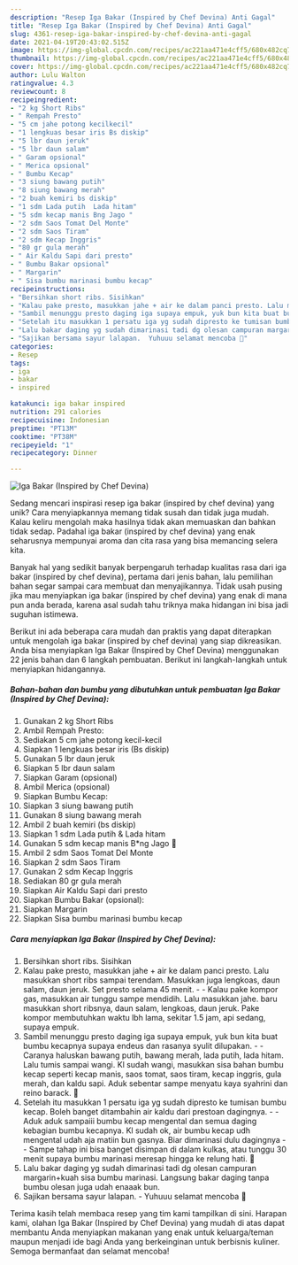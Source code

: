 ```yaml
---
description: "Resep Iga Bakar (Inspired by Chef Devina) Anti Gagal"
title: "Resep Iga Bakar (Inspired by Chef Devina) Anti Gagal"
slug: 4361-resep-iga-bakar-inspired-by-chef-devina-anti-gagal
date: 2021-04-19T20:43:02.515Z
image: https://img-global.cpcdn.com/recipes/ac221aa471e4cff5/680x482cq70/iga-bakar-inspired-by-chef-devina-foto-resep-utama.jpg
thumbnail: https://img-global.cpcdn.com/recipes/ac221aa471e4cff5/680x482cq70/iga-bakar-inspired-by-chef-devina-foto-resep-utama.jpg
cover: https://img-global.cpcdn.com/recipes/ac221aa471e4cff5/680x482cq70/iga-bakar-inspired-by-chef-devina-foto-resep-utama.jpg
author: Lulu Walton
ratingvalue: 4.3
reviewcount: 8
recipeingredient:
- "2 kg Short Ribs"
- " Rempah Presto"
- "5 cm jahe potong kecilkecil"
- "1 lengkuas besar iris Bs diskip"
- "5 lbr daun jeruk"
- "5 lbr daun salam"
- " Garam opsional"
- " Merica opsional"
- " Bumbu Kecap"
- "3 siung bawang putih"
- "8 siung bawang merah"
- "2 buah kemiri bs diskip"
- "1 sdm Lada putih  Lada hitam"
- "5 sdm kecap manis Bng Jago "
- "2 sdm Saos Tomat Del Monte"
- "2 sdm Saos Tiram"
- "2 sdm Kecap Inggris"
- "80 gr gula merah"
- " Air Kaldu Sapi dari presto"
- " Bumbu Bakar opsional"
- " Margarin"
- " Sisa bumbu marinasi bumbu kecap"
recipeinstructions:
- "Bersihkan short ribs. Sisihkan"
- "Kalau pake presto, masukkan jahe + air ke dalam panci presto. Lalu masukkan short ribs sampai terendam. Masukkan juga lengkoas, daun salam, daun jeruk. Set presto selama 45 menit.   Kalau pake kompor gas, masukkan air tunggu sampe mendidih. Lalu masukkan jahe. baru masukkan short ribsnya, daun salam, lengkoas, daun jeruk. Pake kompor membutuhkan waktu lbh lama, sekitar 1.5 jam, api sedang, supaya empuk."
- "Sambil menunggu presto daging iga supaya empuk, yuk bun kita buat bumbu kecapnya supaya endeus dan rasanya syulit dilupakan.  Caranya haluskan bawang putih, bawang merah, lada putih, lada hitam. Lalu tumis sampai wangi. Kl sudah wangi, masukkan sisa bahan bumbu kecap seperti kecap manis, saos tomat, saos tiram, kecap inggris, gula merah, dan kaldu sapi. Aduk sebentar sampe menyatu kaya syahrini dan reino barack. 🙏"
- "Setelah itu masukkan 1 persatu iga yg sudah dipresto ke tumisan bumbu kecap. Boleh banget ditambahin air kaldu dari prestoan dagingnya.  Aduk aduk sampaiii bumbu kecap mengental dan semua daging kebagian bumbu kecapnya. Kl sudah ok, air bumbu kecap udh mengental udah aja matiin bun gasnya. Biar dimarinasi dulu dagingnya   Sampe tahap ini bisa banget disimpan di dalam kulkas, atau tunggu 30 menit supaya bumbu marinasi meresap hingga ke relung hati. 🤩"
- "Lalu bakar daging yg sudah dimarinasi tadi dg olesan campuran margarin+kuah sisa bumbu marinasi. Langsung bakar daging tanpa bumbu olesan juga udah enaaak bun."
- "Sajikan bersama sayur lalapan.  Yuhuuu selamat mencoba 🙏"
categories:
- Resep
tags:
- iga
- bakar
- inspired

katakunci: iga bakar inspired 
nutrition: 291 calories
recipecuisine: Indonesian
preptime: "PT13M"
cooktime: "PT38M"
recipeyield: "1"
recipecategory: Dinner

---
```



![Iga Bakar (Inspired by Chef Devina)](https://img-global.cpcdn.com/recipes/ac221aa471e4cff5/680x482cq70/iga-bakar-inspired-by-chef-devina-foto-resep-utama.jpg)

Sedang mencari inspirasi resep iga bakar (inspired by chef devina) yang unik? Cara menyiapkannya memang tidak susah dan tidak juga mudah. Kalau keliru mengolah maka hasilnya tidak akan memuaskan dan bahkan tidak sedap. Padahal iga bakar (inspired by chef devina) yang enak seharusnya mempunyai aroma dan cita rasa yang bisa memancing selera kita.



Banyak hal yang sedikit banyak berpengaruh terhadap kualitas rasa dari iga bakar (inspired by chef devina), pertama dari jenis bahan, lalu pemilihan bahan segar sampai cara membuat dan menyajikannya. Tidak usah pusing jika mau menyiapkan iga bakar (inspired by chef devina) yang enak di mana pun anda berada, karena asal sudah tahu triknya maka hidangan ini bisa jadi suguhan istimewa.


Berikut ini ada beberapa cara mudah dan praktis yang dapat diterapkan untuk mengolah iga bakar (inspired by chef devina) yang siap dikreasikan. Anda bisa menyiapkan Iga Bakar (Inspired by Chef Devina) menggunakan 22 jenis bahan dan 6 langkah pembuatan. Berikut ini langkah-langkah untuk menyiapkan hidangannya.

<!--inarticleads1-->

##### Bahan-bahan dan bumbu yang dibutuhkan untuk pembuatan Iga Bakar (Inspired by Chef Devina):

1. Gunakan 2 kg Short Ribs
1. Ambil  Rempah Presto:
1. Sediakan 5 cm jahe potong kecil-kecil
1. Siapkan 1 lengkuas besar iris (Bs diskip)
1. Gunakan 5 lbr daun jeruk
1. Siapkan 5 lbr daun salam
1. Siapkan  Garam (opsional)
1. Ambil  Merica (opsional)
1. Siapkan  Bumbu Kecap:
1. Siapkan 3 siung bawang putih
1. Gunakan 8 siung bawang merah
1. Ambil 2 buah kemiri (bs diskip)
1. Siapkan 1 sdm Lada putih &amp; Lada hitam
1. Gunakan 5 sdm kecap manis B*ng Jago 🤪
1. Ambil 2 sdm Saos Tomat Del Monte
1. Siapkan 2 sdm Saos Tiram
1. Gunakan 2 sdm Kecap Inggris
1. Sediakan 80 gr gula merah
1. Siapkan  Air Kaldu Sapi dari presto
1. Siapkan  Bumbu Bakar (opsional):
1. Siapkan  Margarin
1. Siapkan  Sisa bumbu marinasi bumbu kecap




<!--inarticleads2-->

##### Cara menyiapkan Iga Bakar (Inspired by Chef Devina):

1. Bersihkan short ribs. Sisihkan
1. Kalau pake presto, masukkan jahe + air ke dalam panci presto. Lalu masukkan short ribs sampai terendam. Masukkan juga lengkoas, daun salam, daun jeruk. Set presto selama 45 menit.  -  - Kalau pake kompor gas, masukkan air tunggu sampe mendidih. Lalu masukkan jahe. baru masukkan short ribsnya, daun salam, lengkoas, daun jeruk. Pake kompor membutuhkan waktu lbh lama, sekitar 1.5 jam, api sedang, supaya empuk.
1. Sambil menunggu presto daging iga supaya empuk, yuk bun kita buat bumbu kecapnya supaya endeus dan rasanya syulit dilupakan. -  - Caranya haluskan bawang putih, bawang merah, lada putih, lada hitam. Lalu tumis sampai wangi. Kl sudah wangi, masukkan sisa bahan bumbu kecap seperti kecap manis, saos tomat, saos tiram, kecap inggris, gula merah, dan kaldu sapi. Aduk sebentar sampe menyatu kaya syahrini dan reino barack. 🙏
1. Setelah itu masukkan 1 persatu iga yg sudah dipresto ke tumisan bumbu kecap. Boleh banget ditambahin air kaldu dari prestoan dagingnya. -  - Aduk aduk sampaiii bumbu kecap mengental dan semua daging kebagian bumbu kecapnya. Kl sudah ok, air bumbu kecap udh mengental udah aja matiin bun gasnya. Biar dimarinasi dulu dagingnya  -  - Sampe tahap ini bisa banget disimpan di dalam kulkas, atau tunggu 30 menit supaya bumbu marinasi meresap hingga ke relung hati. 🤩
1. Lalu bakar daging yg sudah dimarinasi tadi dg olesan campuran margarin+kuah sisa bumbu marinasi. Langsung bakar daging tanpa bumbu olesan juga udah enaaak bun.
1. Sajikan bersama sayur lalapan.  - Yuhuuu selamat mencoba 🙏




Terima kasih telah membaca resep yang tim kami tampilkan di sini. Harapan kami, olahan Iga Bakar (Inspired by Chef Devina) yang mudah di atas dapat membantu Anda menyiapkan makanan yang enak untuk keluarga/teman maupun menjadi ide bagi Anda yang berkeinginan untuk berbisnis kuliner. Semoga bermanfaat dan selamat mencoba!
